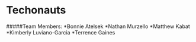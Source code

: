 # Techonauts

#####Team Members: 
*Bonnie Atelsek
*Nathan Murzello
*Matthew Kabat
*Kimberly Luviano-Garcia
*Terrence Gaines
